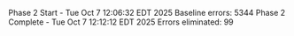 Phase 2 Start - Tue Oct  7 12:06:32 EDT 2025
Baseline errors:     5344
Phase 2 Complete - Tue Oct  7 12:12:12 EDT 2025
Errors eliminated: 99
